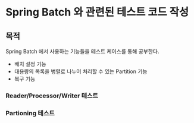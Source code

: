 # Spring Batch 와 관련된 테스트 코드 작성

## 목적

Spring Batch 에서 사용하는 기능들을 테스트 케이스를 통해 공부한다.
- 배치 설정 기능
- 대용량의 목록을 병렬로 나누어 처리할 수 있는 Partition 기능
- 복구 기능

### Reader/Processor/Writer 테스트
### Partioning 테스트

